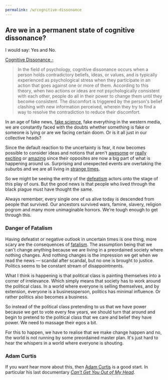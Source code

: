 ```yaml
---
permalink: /w/cognitive-dissonance
---
```


## Are we in a permanent state of cognitive dissonance?

I would say: Yes and No.

[Cognitive Dissonance -](https://en.wikipedia.org/wiki/Cognitive_dissonance)

> In the field of psychology, cognitive dissonance occurs when a person holds contradictory beliefs, ideas, or values, and is typically experienced as psychological stress when they participate in an action that goes against one or more of them. According to this theory, when two actions or ideas are not psychologically consistent with each other, people do all in their power to change them until they become consistent. The discomfort is triggered by the person's belief clashing with new information perceived, wherein they try to find a way to resolve the contradiction to reduce their discomfort.

In an age of fake news, [fake science](/a/science), fake everything in the western media, we are constantly faced with the doubts whether something is fake or someone is lying or are we facing certain doom. Or is it all just in our collective heads?

Since the default reaction to the uncertainty is fear, it now becomes possible to consider ideas and notions that aren't [awesome](/c/awesome) or [really exciting](/c/exciting) or [amazing](/c/amazing) since their opposites are now a big part of what is happening around us. Surprising and unexpected events are overtaking the suburbs and we are all living in [strange times](/a/will-we-be-shot).

So we might be seeing the entry of the [defeatism](https://en.wikipedia.org/wiki/Defeatism) actors onto the stage of this play of ours. But the good news is that people who lived through the black plague must have thought the same.

Always remember, every single one of us alive today is descended from people that survived. Our ancestors survived wars, famine, slavery, religion pogrom and many more unimaginable horrors. We're tough enough to get through this.

### Danger of Fatalism

Having defeatist or negative outlook in uncertain times is one thing, more scary are the consequences of [fatalism](https://en.wikipedia.org/wiki/Fatalism). The assumption being that we can't change anything because we are living in a preordained society where nothing changes. And nothing changes is the impression we get when we read the news — scandal after scandal, but no one is brought to justice. Politics seems to be constant stream of disappointments.

What I think is happening is that political class is painting themselves into a corner of irrelevance. Which simply means that society has to work around the political class. In a world where everyone is selling themselves, and by extension, everyone is a businessperson, politics has minimal influence. Or rather politics also becomes a business.

So instead of the political class pretending to us that we have power because we get to vote every few years, we should turn that around and begin to pretend to the political class that we care and belief they have power. We need to massage their egos a bit.

For this to happen, we have to realise that we make change happen and no, the world is not running by some preordained master plan. It's just hard to hear the whispers in a world where everyone is shouting.

### Adam Curtis

If you want hear more about this, then [Adam Curtis](https://en.wikipedia.org/wiki/Adam_Curtis) is a good start. In particular his last documentary [*Can't Get You Out of My Head*](https://thoughtmaybe.com/cant-get-you-out-of-my-head/).
